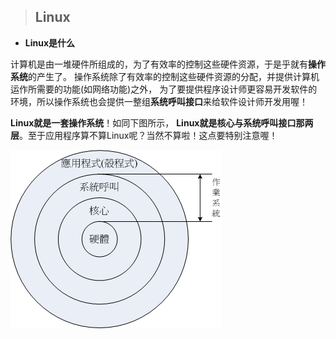 > ## Linux

+ **Linux是什么**

 计算机是由一堆硬件所组成的，为了有效率的控制这些硬件资源，于是乎就有**操作系统**的产生了。 操作系统除了有效率的控制这些硬件资源的分配，并提供计算机运作所需要的功能(如网络功能)之外， 为了要提供程序设计师更容易开发软件的环境，所以操作系统也会提供一整组**系统呼叫接口**来给软件设计师开发用喔！

**Linux就是一套操作系统**！如同下图所示， **Linux就是核心与系统呼叫接口那两层**。至于应用程序算不算Linux呢？当然不算啦！这点要特别注意喔！

![os_01](..\images\os_01.gif)